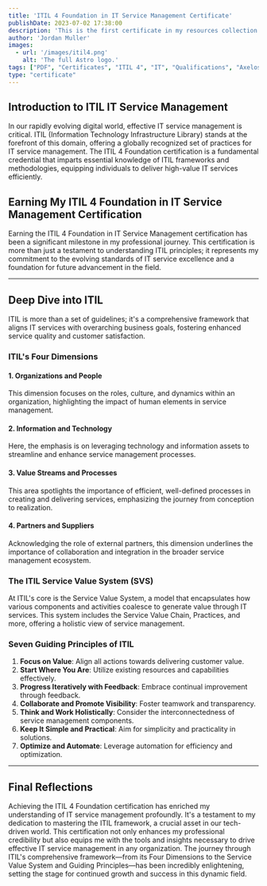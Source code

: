 ```yaml
---
title: 'ITIL 4 Foundation in IT Service Management Certificate'
publishDate: 2023-07-02 17:38:00
description: 'This is the first certificate in my resources collection.'
author: 'Jordan Muller'
images:
  - url: '/images/itil4.png'
    alt: 'The full Astro logo.'
tags: ["PDF", "Certificates", "ITIL 4", "IT", "Qualifications", "Axelos", "PeopleCert"]
type: "certificate"
---
```


## Introduction to ITIL IT Service Management

In our rapidly evolving digital world, effective IT service management is critical. ITIL (Information Technology Infrastructure Library) stands at the forefront of this domain, offering a globally recognized set of practices for IT service management. The ITIL 4 Foundation certification is a fundamental credential that imparts essential knowledge of ITIL frameworks and methodologies, equipping individuals to deliver high-value IT services efficiently.

## Earning My ITIL 4 Foundation in IT Service Management Certification

Earning the ITIL 4 Foundation in IT Service Management certification has been a significant milestone in my professional journey. This certification is more than just a testament to understanding ITIL principles; it represents my commitment to the evolving standards of IT service excellence and a foundation for future advancement in the field.

---

## Deep Dive into ITIL

ITIL is more than a set of guidelines; it's a comprehensive framework that aligns IT services with overarching business goals, fostering enhanced service quality and customer satisfaction.

### ITIL's Four Dimensions

#### 1. Organizations and People
This dimension focuses on the roles, culture, and dynamics within an organization, highlighting the impact of human elements in service management.

#### 2. Information and Technology
Here, the emphasis is on leveraging technology and information assets to streamline and enhance service management processes.

#### 3. Value Streams and Processes
This area spotlights the importance of efficient, well-defined processes in creating and delivering services, emphasizing the journey from conception to realization.

#### 4. Partners and Suppliers
Acknowledging the role of external partners, this dimension underlines the importance of collaboration and integration in the broader service management ecosystem.

### The ITIL Service Value System (SVS)
At ITIL's core is the Service Value System, a model that encapsulates how various components and activities coalesce to generate value through IT services. This system includes the Service Value Chain, Practices, and more, offering a holistic view of service management.

### Seven Guiding Principles of ITIL
1. **Focus on Value**: Align all actions towards delivering customer value.
2. **Start Where You Are**: Utilize existing resources and capabilities effectively.
3. **Progress Iteratively with Feedback**: Embrace continual improvement through feedback.
4. **Collaborate and Promote Visibility**: Foster teamwork and transparency.
5. **Think and Work Holistically**: Consider the interconnectedness of service management components.
6. **Keep It Simple and Practical**: Aim for simplicity and practicality in solutions.
7. **Optimize and Automate**: Leverage automation for efficiency and optimization.

---

## Final Reflections

Achieving the ITIL 4 Foundation certification has enriched my understanding of IT service management profoundly. It's a testament to my dedication to mastering the ITIL framework, a crucial asset in our tech-driven world. This certification not only enhances my professional credibility but also equips me with the tools and insights necessary to drive effective IT service management in any organization. The journey through ITIL's comprehensive framework—from its Four Dimensions to the Service Value System and Guiding Principles—has been incredibly enlightening, setting the stage for continued growth and success in this dynamic field.